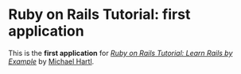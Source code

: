 # Ruby on Rails Tutorial: first application

This is the **first application** for
[*Ruby on Rails Tutorial: Learn Rails by Example*](http://railstutorial.org/)
by [Michael Hartl](http://michaelhartl.com/).